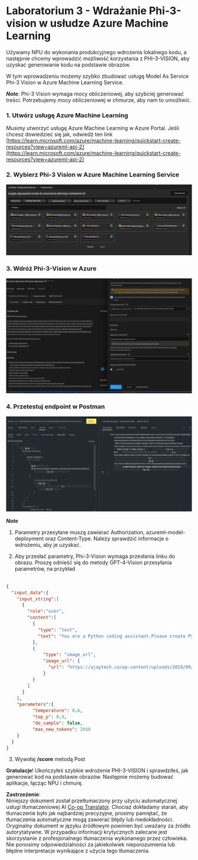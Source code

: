 <!--
CO_OP_TRANSLATOR_METADATA:
{
  "original_hash": "20cb4e6ac1686248e8be913ccf6c2bc2",
  "translation_date": "2025-05-09T19:28:00+00:00",
  "source_file": "md/02.Application/02.Code/Phi3/VSCodeExt/HOL/AIPC/03.DeployPhi3VisionOnAzure.md",
  "language_code": "pl"
}
-->
# **Laboratorium 3 - Wdrażanie Phi-3-vision w usłudze Azure Machine Learning**

Używamy NPU do wykonania produkcyjnego wdrożenia lokalnego kodu, a następnie chcemy wprowadzić możliwość korzystania z PHI-3-VISION, aby uzyskać generowanie kodu na podstawie obrazów.

W tym wprowadzeniu możemy szybko zbudować usługę Model As Service Phi-3 Vision w Azure Machine Learning Service.

***Note***: Phi-3 Vision wymaga mocy obliczeniowej, aby szybciej generować treści. Potrzebujemy mocy obliczeniowej w chmurze, aby nam to umożliwić.


### **1. Utwórz usługę Azure Machine Learning**

Musimy utworzyć usługę Azure Machine Learning w Azure Portal. Jeśli chcesz dowiedzieć się jak, odwiedź ten link [https://learn.microsoft.com/azure/machine-learning/quickstart-create-resources?view=azureml-api-2](https://learn.microsoft.com/azure/machine-learning/quickstart-create-resources?view=azureml-api-2)


### **2. Wybierz Phi-3 Vision w Azure Machine Learning Service**

![Catalog](../../../../../../../../../translated_images/vison_catalog.e04e9e5f2b6ff115fff30e793e54e617da07251c7b192e1a68e6b050917f45aa.pl.png)


### **3. Wdróż Phi-3-Vision w Azure**


![Deploy](../../../../../../../../../translated_images/vision_deploy.c0582d08b5d49675c643f3bedc04ae106957304f3cd4702406fa08bea80ba213.pl.png)


### **4. Przetestuj endpoint w Postman**


![Test](../../../../../../../../../translated_images/vision_test.fb4ff33607077153c7b5dcf37648dc5a9cb550824aeba89963e6b270314fc554.pl.png)


***Note***

1. Parametry przesyłane muszą zawierać Authorization, azureml-model-deployment oraz Content-Type. Należy sprawdzić informacje o wdrożeniu, aby je uzyskać.

2. Aby przesłać parametry, Phi-3-Vision wymaga przesłania linku do obrazu. Proszę odnieść się do metody GPT-4-Vision przesyłania parametrów, na przykład

```json

{
  "input_data":{
    "input_string":[
      {
        "role":"user",
        "content":[ 
          {
            "type": "text",
            "text": "You are a Python coding assistant.Please create Python code for image "
          },
          {
              "type": "image_url",
              "image_url": {
                "url": "https://ajaytech.co/wp-content/uploads/2019/09/index.png"
              }
          }
        ]
      }
    ],
    "parameters":{
          "temperature": 0.6,
          "top_p": 0.9,
          "do_sample": false,
          "max_new_tokens": 2048
    }
  }
}

```

3. Wywołaj **/score** metodą Post

**Gratulacje**! Ukończyłeś szybkie wdrożenie PHI-3-VISION i sprawdziłeś, jak generować kod na podstawie obrazów. Następnie możemy budować aplikacje, łącząc NPU i chmurę.

**Zastrzeżenie**:  
Niniejszy dokument został przetłumaczony przy użyciu automatycznej usługi tłumaczeniowej AI [Co-op Translator](https://github.com/Azure/co-op-translator). Chociaż dokładamy starań, aby tłumaczenie było jak najbardziej precyzyjne, prosimy pamiętać, że tłumaczenia automatyczne mogą zawierać błędy lub niedokładności. Oryginalny dokument w języku źródłowym powinien być uważany za źródło autorytatywne. W przypadku informacji krytycznych zalecane jest skorzystanie z profesjonalnego tłumaczenia wykonanego przez człowieka. Nie ponosimy odpowiedzialności za jakiekolwiek nieporozumienia lub błędne interpretacje wynikające z użycia tego tłumaczenia.